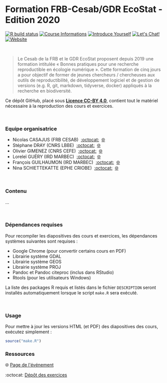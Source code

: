 # Formation FRB-Cesab/GDR EcoStat - Edition 2020

[![R build status](https://github.com/FRBCesab/datatoolbox/workflows/R-CMD-check/badge.svg)](https://github.com/FRBCesab/datatoolbox/actions)
[![Course Informations](https://img.shields.io/badge/Informations-go-red?style=flat&logo=markdown)](https://hackmd.io/kMboCUzyQNmReObNDYoQ6A)
[![Introduce Yourself](https://img.shields.io/badge/Who%20are%20you%3F-go-brightgreen?style=flat&logo=markdown)](https://hackmd.io/F-mjO0adRSuuhf93lf39Zg)
[![Let's Chat!](https://img.shields.io/badge/Let's%20Chat!-go-yellowgreen?style=flat&logo=markdown)](https://hackmd.io/TXGHRIFVSm--9b8Y7yWKrw)
[![Website](https://img.shields.io/badge/Présentations-go-yellow?style=flat&logo=atom)](https://frbcesab.github.io/datatoolbox/index.html)

<br />

> Le Cesab de la FRB et le GDR EcoStat proposent depuis 2019 une formation intitulée « Bonnes pratiques pour une recherche reproductible en écologie numérique ». Cette formation de cinq jours a pour objectif de former de jeunes chercheurs / chercheuses aux outils de reproductibilité, de développement logiciel et de gestion de versions (e.g. R, git, markdown, tidyverse, docker) appliqués à la recherche en biodiversité.

Ce dépôt GitHub, placé sous [**Licence CC-BY 4.0**](https://github.com/FRBCesab/datatoolbox/blob/master/LICENSE.md), contient tout le matériel nécessaire à la reproduction des cours et exercices.



<br />



### Equipe organisatrice

- Nicolas CASAJUS (FRB CESAB)
&nbsp;[:octocat:](https://github.com/ahasverus)
&nbsp;[:globe_with_meridians:](https://nicolascasajus.fr)
- Stéphane DRAY (CNRS LBBE)
&nbsp;[:octocat:](https://github.com/sdray)
&nbsp;[:globe_with_meridians:](https://lbbe.univ-lyon1.fr/-Dray-Stephane-.html)
- Olivier GIMENEZ (CNRS CEFE)
&nbsp;[:octocat:](https://github.com/oliviergimenez)
&nbsp;[:globe_with_meridians:](https://oliviergimenez.github.io/)
- Loreleï GUÉRY (IRD MARBEC)
&nbsp;[:octocat:](https://github.com/lguery)
&nbsp;[:globe_with_meridians:](http://www.umr-marbec.fr/guery-lorelei.html)
- François GUILHAUMON (IRD MARBEC)
&nbsp;[:octocat:](https://github.com/fguilhaumon)
&nbsp;[:globe_with_meridians:](https://fguilhaumon.gitlab.io/)
- Nina SCHIETTEKATTE (EPHE CRIOBE)
&nbsp;[:octocat:](https://github.com/nschiett)
&nbsp;[:globe_with_meridians:](http://www.criobe.pf/pro/personnel/doctorants/nina-schiettekatte/)



<br />



### Contenu

...




<br />



### Dépendances requises

Pour recompiler les diapositives des cours et exercices, les dépendances systèmes
suivantes sont requises :

- Google Chrome (pour convertir certains cours en PDF)
- Librairie système GDAL
- Librairie système GEOS
- Librairie système PROJ
- Pandoc et Pandoc citeproc (inclus dans RStudio)
- Rtools (pour les utilisateurs Windows)

La liste des packages R requis et listés dans le fichier `DESCRIPTION` seront installés
automatiquement lorsque le script `make.R` sera exécuté.

<br />



### Usage

Pour mettre à jour les versions HTML (et PDF) des diapositives des cours, exécutez simplement :

```r
source("make.R")
```




### Ressources

:globe_with_meridians: [Page de l'événement](https://www.fondationbiodiversite.fr/evenement/frb-cesab-formation-reproductibilite-2020/)

:octocat: [Dépôt des exercices](https://github.com/FRBCesab/datatoolboxexos)
